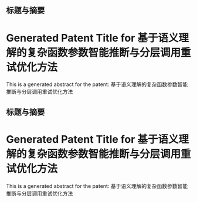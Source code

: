 

## 标题与摘要

# Generated Patent Title for 基于语义理解的复杂函数参数智能推断与分层调用重试优化方法

This is a generated abstract for the patent: 基于语义理解的复杂函数参数智能推断与分层调用重试优化方法


## 标题与摘要

# Generated Patent Title for 基于语义理解的复杂函数参数智能推断与分层调用重试优化方法

This is a generated abstract for the patent: 基于语义理解的复杂函数参数智能推断与分层调用重试优化方法
